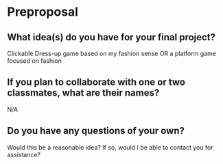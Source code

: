 # Preproposal

## What idea(s) do you have for your final project?

Clickable Dress-up game based on my fashion sense 
OR a platform game focused on fashion

## If you plan to collaborate with one or two classmates, what are their names?

N/A

## Do you have any questions of your own?

Would this be a reasonable idea? If so, would I be able to contact you for assistance?
